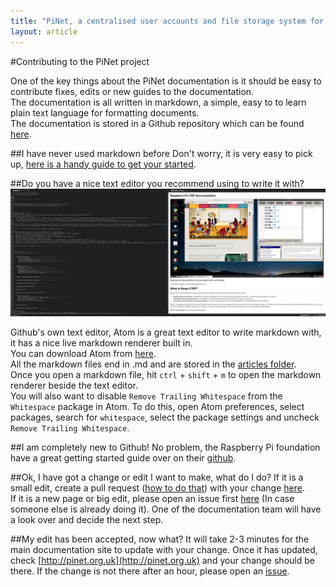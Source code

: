 ```yaml
---
title: "PiNet, a centralised user accounts and file storage system for a Raspberry Pi classroom."
layout: article
---
```


#Contributing to the PiNet project

One of the key things about the PiNet documentation is it should be easy to contribute fixes, edits or new guides to the documentation.   
The documentation is all written in markdown, a simple, easy to to learn plain text language for formatting documents.   
The documentation is stored in a Github repository which can be found [here](https://github.com/PiNet/PiNet.github.io). 
   
##I have never used markdown before
Don't worry, it is very easy to pick up, [here is a handy guide to get your started](https://github.com/adam-p/markdown-here/wiki/Markdown-Cheatsheet).
   
##Do you have a nice text editor you recommend using to write it with?
![](/assets/images/atom-1.jpeg)

   
Github's own text editor, Atom is a great text editor to write markdown with, it has a nice live markdown renderer built in.   
You can download Atom from [here](https://atom.io/).   
All the markdown files end in .md and are stored in the [articles folder](https://github.com/PiNet/PiNet.github.io/tree/master/articles).   
Once you open a markdown file, hit ```ctrl``` + ```shift``` + ```m``` to open the markdown renderer beside the text editor.   
You will also want to disable ```Remove Trailing Whitespace``` from the ```Whitespace``` package in Atom. To do this, open Atom preferences, select packages, search for ```whitespace```, select the package settings and uncheck ```Remove Trailing Whitespace```.   
   
##I am completely new to Github!
No problem, the Raspberry Pi foundation have a great getting started guide over on their [github](https://github.com/raspberrypilearning/creating-resources/blob/master/github.md).

##Ok, I have got a change or edit I want to make, what do I do?
If it is a small edit, create a pull request ([how to do that](https://github.com/raspberrypilearning/creating-resources/blob/master/github.md)) with your change [here](https://github.com/PiNet/PiNet.github.io/pulls).   
 If it is a new page or big edit, please open an issue first [here](https://github.com/PiNet/PiNet.github.io/issues) (In case someone else is already doing it). 
 One of the documentation team will have a look over and decide the next step.   
 
##My edit has been accepted, now what?
It will take 2-3 minutes for the main documentation site to update with your change. Once it has updated, check [http://pinet.org.uk](http://pinet.org.uk) and your change should be there. If the change is not there after an hour, please open an [issue](https://github.com/PiNet/PiNet.github.io/issues).
